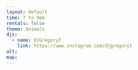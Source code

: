 ```yaml
---
layout: default
time: 7 to 9pm
rentals: false
theme: Animals
djs:
  - name: DJGregoryT
    link: https://www.instagram.com/djgregoryt
alt:
map:
---
```

